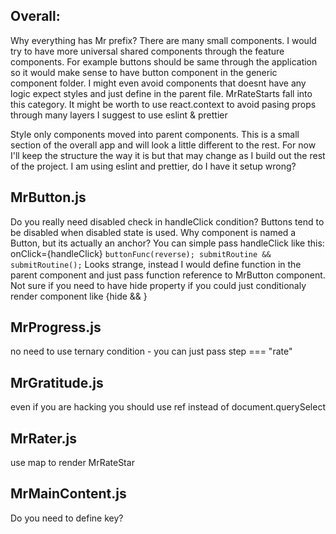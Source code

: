 ## Overall:

Why everything has Mr prefix? There are many small components. I would try to have more universal shared components through the feature components. For example buttons should be same through the application so it would make sense to have button component in the generic component folder. I might even avoid components that doesnt have any logic expect styles and just define in the parent file. MrRateStarts fall into this category. It might be worth to use react.context to avoid pasing props through many layers
I suggest to use eslint & prettier

Style only components moved into parent components.
This is a small section of the overall app and will look a little different to the rest. For now I'll keep the structure the way it is but that may change as I build out the rest of the project.
I am using eslint and prettier, do I have it setup wrong?

## MrButton.js

Do you really need disabled check in handleClick condition? Buttons tend to be disabled when disabled state is used. Why component is named a Button, but its actually an anchor? You can simple pass handleClick like this: onClick={handleClick} `buttonFunc(reverse); submitRoutine && submitRoutine();` Looks strange, instead I would define function in the parent component and just pass function reference to MrButton component. Not sure if you need to have hide property if you could just conditionaly render component like {hide && <MrButton /> }

## MrProgress.js

no need to use ternary condition - you can just pass step === "rate"

## MrGratitude.js

even if you are hacking you should use ref instead of document.querySelect

## MrRater.js

use map to render MrRateStar

## MrMainContent.js

Do you need to define key?
